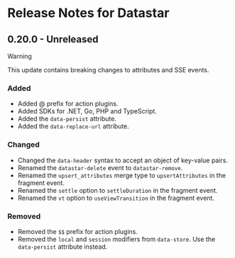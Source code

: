 # Release Notes for Datastar

## 0.20.0 - Unreleased

> [!WARNING]
> This update contains breaking changes to attributes and SSE events.

### Added

- Added @ prefix for action plugins.
- Added SDKs for .NET, Go, PHP and TypeScript.
- Added the `data-persist` attribute.
- Added the `data-replace-url` attribute.

### Changed

- Changed the `data-header` syntax to accept an object of key-value pairs.
- Renamed the `datastar-delete` event to `datastar-remove`.
- Renamed the `upsert_attributes` merge type to `upsertAttributes` in the fragment event.
- Renamed the `settle` option to `settleDuration` in the fragment event.
- Renamed the `vt` option to `useViewTransition` in the fragment event.

### Removed

- Removed the `$$` prefix for action plugins.
- Removed the `local` and `session` modifiers from `data-store`. Use the `data-persist` attribute instead.
